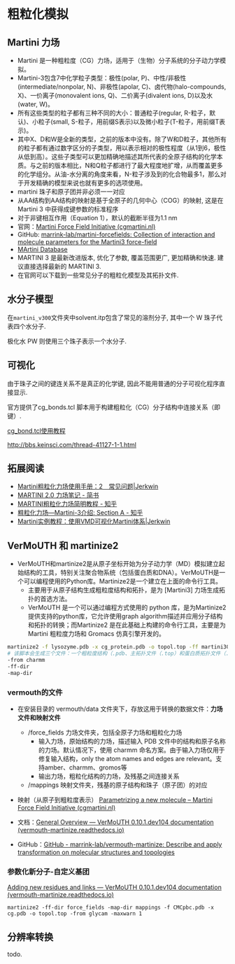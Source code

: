 # 粗粒化模拟
## Martini 力场

- Martini 是一种粗粒度（CG）力场，适用于（生物）分子系统的分子动力学模拟。
- Martini-3包含7中化学粒子类型：极性(polar, P)、中性/非极性(intermediate/nonpolar, N)、非极性(apolar, C)、卤代物(halo-compounds, X)、一价离子(monovalent ions, Q)、二价离子(divalent ions, D)以及水(water, W)。
- 所有这些类型的粒子都有三种不同的大小：普通粒子(regular, R-粒子，默认)、小粒子(small, S-粒子，用前缀S表示)以及微小粒子(T-粒子，用前缀T表示)。
- 其中X、D和W是全新的类型，之前的版本中没有。除了W和D粒子，其他所有的粒子都有通过数字区分的子类型，用以表示相对的极性程度（从1到6，极性从低到高）。这些子类型可以更加精确地描述其所代表的全原子结构的化学本质。与之前的版本相比，N和Q粒子都进行了最大程度地扩增，从而覆盖更多的化学组分。从油-水分离的角度来看，N-粒子涉及到的化合物最多1，那么对于开发精确的模型来说也就有更多的选项使用。
- martini 珠子和原子团并非必须一一对应
- 从AA结构到AA结构的映射是基于全原子的几何中心（COG）的映射, 这是在Martini 3 中获得成键参数的标准程序
- 对于非键相互作用（Equation 1），默认的截断半径为1.1 nm
- 官网：[Martini Force Field Initiative (cgmartini.nl)](https://cgmartini.nl/)
- GitHub: [marrink-lab/martini-forcefields: Collection of interaction and molecule parameters for the Martini3 force-field](https://github.com/marrink-lab/martini-forcefields)
- [MArtini Database](https://mad.ibcp.fr/explore)
- MARTINI 3 是最新改进版本, 优化了参数, 覆盖范围更广, 更加精确和快速. 建议直接选择最新的 MARTINI 3.
- 在官网可以下载到一些常见分子的粗粒化模型及其拓扑文件.

## 水分子模型

在`martini_v300`文件夹中solvent.itp包含了常见的溶剂分子, 其中一个 W 珠子代表四个水分子.

极化水 PW 则使用三个珠子表示一个水分子.

## 可视化

由于珠子之间的键连关系不是真正的化学键, 因此不能用普通的分子可视化程序直接显示.

官方提供了cg_bonds.tcl 脚本用于构建粗粒化（CG）分子结构中连接关系（即键）.

[cg_bond.tcl使用教程](https://jerkwin.github.io/2016/09/30/Martini%E5%AE%9E%E4%BE%8B%E6%95%99%E7%A8%8BVMD/)

http://bbs.keinsci.com/thread-41127-1-1.html

## 拓展阅读

- [Martini粗粒化力场使用手册：2　常见问题|Jerkwin](https://jerkwin.github.io/2016/08/31/Martini%E5%B8%B8%E8%A7%81%E9%97%AE%E9%A2%98/)
- [MARTINI 2.0 力场笔记 - 简书](https://www.jianshu.com/p/2b69f5446bf5)
- [MARTINI粗粒化力场简明教程 - 知乎](https://zhuanlan.zhihu.com/p/93216681)
- [粗粒化力场—Martini-3介绍: Section A - 知乎](https://zhuanlan.zhihu.com/p/363317821)
- [Martini实例教程：使用VMD可视化Martini体系|Jerkwin](https://jerkwin.github.io/2016/09/30/Martini%E5%AE%9E%E4%BE%8B%E6%95%99%E7%A8%8BVMD/)

## VerMoUTH 和 martinize2

- VerMoUTH和martinize2是从原子坐标开始为分子动力学（MD）模拟建立起始结构的工具，特别关注聚合物系统（包括蛋白质和DNA）。VerMoUTH是一个可以编程使用的Python库。Martinize2是一个建立在上面的命令行工具。
  - 主要用于从原子结构生成粗粒度结构和拓扑，是为 [Martini3] 力场生成拓扑的首选方法。
  - VerMoUTH 是一个可以通过编程方式使用的 python 库，是为Martinize2提供支持的python库，它允许使用graph algorithm描述并应用分子结构和拓扑的转换；而Martinize2 是在此基础上构建的命令行工具，主要是为 Martini 粗粒度力场和 Gromacs 仿真引擎开发的。

```sh
martinize2 -f lysozyme.pdb -x cg_protein.pdb -o topol.top -ff martini3001 -dssp -elastic
# 该脚本会生成三个文件：一个粗粒度结构（.pdb、主拓扑文件（.top）和蛋白质拓扑文件（.itp）；想要运行模拟，还需要两个文件：Martini 拓扑文件 （例如martini_v3.0.0.itp） 和运行参数文件 （.mdp）；接下来的程序与全原子模拟相同。
-from charmm
-ff-dir
-map-dir
```

### vermouth的文件

- 在安装目录的 vermouth/data 文件夹下，存放这用于转换的数据文件：**力场文件和映射文件**
  - /force_fields 力场文件夹，包括全原子力场和粗粒化力场
    - 输入力场，原始结构的力场，描述输入 PDB 文件中的结构和原子名称的力场。默认情况下，使用 charmm 命名方案。由于输入力场仅用于修复输入结构，only the atom names and edges are relevant。支持amber、charmm、gromos等
    - 输出力场，粗粒化结构的力场，及残基之间连接关系
  - /mappings 映射文件夹，残基的原子结构和珠子（原子团）的对应

- 映射（从原子到粗粒度表示）
[Parametrizing a new molecule – Martini Force Field Initiative (cgmartini.nl)](https://cgmartini.nl/docs/tutorials/Legacy/martini2/parametrizing.html)

- 文档：[General Overview — VerMoUTH 0.10.1.dev104 documentation (vermouth-martinize.readthedocs.io)](https://vermouth-martinize.readthedocs.io/en/latest/general_overview.html)
- GitHub：[GitHub - marrink-lab/vermouth-martinize: Describe and apply transformation on molecular structures and topologies](https://github.com/marrink-lab/vermouth-martinize)

### 参数化新分子-自定义基团

[Adding new residues and links — VerMoUTH 0.10.1.dev104 documentation (vermouth-martinize.readthedocs.io)](https://vermouth-martinize.readthedocs.io/en/latest/tutorials/6_adding_residues_links/index.html)

`martinize2 -ff-dir force_fields -map-dir mappings -f CMCpbc.pdb -x cg.pdb -o topol.top -from glycam -maxwarn 1`


## 分辨率转换

todo.
